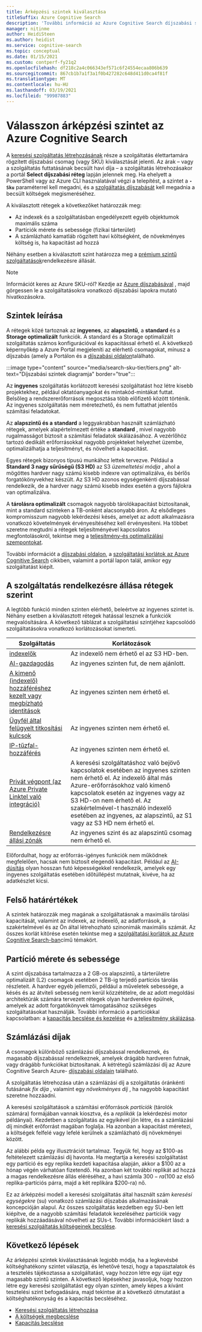 ```yaml
---
title: Árképzési szintek kiválasztása
titleSuffix: Azure Cognitive Search
description: 'További információ az Azure Cognitive Search díjszabási szintjeiről (vagy SKU-ról). A keresési szolgáltatás a következő szinteken állítható be: ingyenes, alapszintű és standard. A standard szint számos erőforrás-konfigurációban és kapacitási szinten érhető el.'
manager: nitinme
author: HeidiSteen
ms.author: heidist
ms.service: cognitive-search
ms.topic: conceptual
ms.date: 01/15/2021
ms.custom: contperf-fy21q2
ms.openlocfilehash: df218c2a4c066343ef571c6f24554ecaa806b639
ms.sourcegitcommit: 867cb1b7a1f3a1f0b427282c648d411d0ca4f81f
ms.translationtype: MT
ms.contentlocale: hu-HU
ms.lasthandoff: 03/19/2021
ms.locfileid: "99987883"
---
```

# <a name="choose-a-pricing-tier-for-azure-cognitive-search"></a>Válasszon árképzési szintet az Azure Cognitive Search

A [keresési szolgáltatás létrehozásának](search-create-service-portal.md) része a szolgáltatás élettartamára rögzített díjszabási csomag (vagy SKU) kiválasztását jelenti. Az árak – vagy a szolgáltatás futtatásának becsült havi díja – a szolgáltatás létrehozásakor a portál **Select díjszabási réteg** lapján jelennek meg. Ha ehelyett a PowerShell vagy az Azure CLI használatával végzi a telepítést, a szintet a **`-Sku`** paraméterrel kell megadni, és a [szolgáltatás díjszabását](https://azure.microsoft.com/pricing/details/search/) kell megadnia a becsült költségek megismeréséhez.

A kiválasztott rétegek a következőket határozzák meg:

+ Az indexek és a szolgáltatásban engedélyezett egyéb objektumok maximális száma
+ Partíciók mérete és sebessége (fizikai tárterület)
+ A számlázható kamatláb rögzített havi költségként, de növekményes költség is, ha kapacitást ad hozzá

Néhány esetben a kiválasztott szint határozza meg a [prémium szintű szolgáltatások](#premium-features)rendelkezésre állását.

> [!NOTE]
> Információt keres az Azure SKU-ról? Kezdje az [Azure díjszabásával](https://azure.microsoft.com/pricing/) , majd görgessen le a szolgáltatásokra vonatkozó díjszabási lapokra mutató hivatkozásokra.

## <a name="tier-descriptions"></a>Szintek leírása

A rétegek közé tartoznak az **ingyenes**, az **alapszintű**, a **standard** és a **Storage optimalizált** funkciók. A standard és a Storage optimalizált szolgáltatás számos konfigurációval és kapacitással érhető el. A következő képernyőkép a Azure Portal megjeleníti az elérhető csomagokat, mínusz a díjszabás (amely a Portálon és a [díjszabási oldalon](https://azure.microsoft.com/pricing/details/search/)található. 

:::image type="content" source="media/search-sku-tier/tiers.png" alt-text="Díjszabási szintek diagramja" border="true":::

Az **ingyenes** szolgáltatás korlátozott keresési szolgáltatást hoz létre kisebb projektekhez, például oktatóanyagokat és mintakód-mintákat futtat. Belsőleg a rendszererőforrások megosztása több előfizető között történik. Az ingyenes szolgáltatás nem méretezhető, és nem futtathat jelentős számítási feladatokat.

Az **alapszintű és a** **standard** a leggyakrabban használt számlázható rétegek, amelyek alapértelmezett értéke a **standard** , mivel nagyobb rugalmasságot biztosít a számítási feladatok skálázásához. A vezérlőhöz tartozó dedikált erőforrásokkal nagyobb projekteket helyezhet üzembe, optimalizálhatja a teljesítményt, és növelheti a kapacitást.

Egyes rétegek bizonyos típusú munkához lettek tervezve. Például a **Standard 3 nagy sűrűségű (S3 HD)** az S3 *üzemeltetési módja* , ahol a mögöttes hardver nagy számú kisebb indexre van optimalizálva, és bérlős forgatókönyvekhez készült. Az S3 HD azonos egységenkénti díjszabással rendelkezik, de a hardver nagy számú kisebb index esetén a gyors fájlokra van optimalizálva.

A **tárolásra optimalizált** csomagok nagyobb tárolókapacitást biztosítanak, mint a standard szinteken a TB-onként alacsonyabb áron. Az elsődleges kompromisszum nagyobb lekérdezési késés, amelyet az adott alkalmazásra vonatkozó követelmények érvényesítéséhez kell érvényesíteni. Ha többet szeretne megtudni a rétegek teljesítményével kapcsolatos megfontolásokról, tekintse meg a [teljesítmény-és optimalizálási szempontokat](search-performance-optimization.md).

További információt a [díjszabási oldalon](https://azure.microsoft.com/pricing/details/search/), a [szolgáltatási korlátok az Azure Cognitive Search](search-limits-quotas-capacity.md) cikkben, valamint a portál lapon talál, amikor egy szolgáltatást kiépít.

<a name="premium-features"></a>

## <a name="feature-availability-by-tier"></a>A szolgáltatás rendelkezésre állása rétegek szerint

A legtöbb funkció minden szinten elérhető, beleértve az ingyenes szintet is. Néhány esetben a kiválasztott rétegek hatással lesznek a funkciók megvalósítására. A következő táblázat a szolgáltatási szintjéhez kapcsolódó szolgáltatásokra vonatkozó korlátozásokat ismerteti.

| Szolgáltatás | Korlátozások |
|---------|-------------|
| [indexelők](search-indexer-overview.md) | Az indexelő nem érhető el az S3 HD-ben.  |
| [AI-gazdagodás](search-security-manage-encryption-keys.md) | Az ingyenes szinten fut, de nem ajánlott. |
| [A kimenő (indexelő) hozzáféréshez kezelt vagy megbízható identitások](search-howto-managed-identities-data-sources.md) | Az ingyenes szinten nem érhető el.|
| [Ügyfél által felügyelt titkosítási kulcsok](search-security-manage-encryption-keys.md) | Az ingyenes szinten nem érhető el. |
| [IP-tűzfal-hozzáférés](service-configure-firewall.md) | Az ingyenes szinten nem érhető el. |
| [Privát végpont (az Azure Private Linktel való integráció)](service-create-private-endpoint.md) | A keresési szolgáltatáshoz való bejövő kapcsolatok esetében az ingyenes szinten nem érhető el. Az indexelő által más Azure-erőforrásokhoz való kimenő kapcsolatok esetén az ingyenes vagy az S3 HD-on nem érhető el. Az szakértelmével-t használó indexelő esetében az ingyenes, az alapszintű, az S1 vagy az S3 HD nem érhető el.| 
| [Rendelkezésre állási zónák](search-performance-optimization.md) | Az ingyenes szint és az alapszintű csomag nem érhető el. |

Előfordulhat, hogy az erőforrás-igényes funkciók nem működnek megfelelően, hacsak nem biztosít elegendő kapacitást. Például az [AI-dúsítás](cognitive-search-concept-intro.md) olyan hosszan futó képességekkel rendelkezik, amelyek egy ingyenes szolgáltatás esetében időtúllépést mutatnak, kivéve, ha az adatkészlet kicsi.

## <a name="upper-limits"></a>Felső határértékek

A szintek határozzák meg magának a szolgáltatásnak a maximális tárolási kapacitását, valamint az indexek, az indexelő, az adatforrások, a szakértelmével és az Ön által létrehozható szinonimák maximális számát. Az összes korlát kitörése esetén tekintse meg a [szolgáltatási korlátok az Azure Cognitive Search-ban](search-limits-quotas-capacity.md)című témakört. 

## <a name="partition-size-and-speed"></a>Partíció mérete és sebessége

A szint díjszabása tartalmazza a 2 GB-os alapszintű, a tárterületre optimalizált (L2) csomagok esetében 2 TB-ig terjedő partíciós tárolás részleteit. A hardver egyéb jellemzői, például a műveletek sebessége, a késés és az átviteli sebesség nem kerül közzétételre, de az adott megoldási architektúrák számára tervezett rétegek olyan hardverekre épülnek, amelyek az adott forgatókönyvek támogatásához szükséges szolgáltatásokat használják. További információ a partíciókkal kapcsolatban: a [kapacitás becslése és kezelése](search-capacity-planning.md) és [a teljesítmény skálázása](search-performance-optimization.md).

## <a name="billing-rates"></a>Számlázási díjak

A csomagok különböző számlázási díjszabással rendelkeznek, és magasabb díjszabással rendelkeznek, amelyek drágább hardveren futnak, vagy drágább funkciókat biztosítanak. A kétrétegű számlázási díj az Azure Cognitive Search Azure- [díjszabási oldalain](https://azure.microsoft.com/pricing/details/search/) található.

A szolgáltatás létrehozása után a számlázási díj a szolgáltatás óránkénti futásának *fix díja* , valamint egy *növekményes díj* , ha nagyobb kapacitást szeretne hozzáadni.

A keresési szolgáltatások a számítási erőforrások *partíciók* (tárolók számára) formájában vannak kiosztva, és a *replikák* (a lekérdezési motor példányai). Kezdetben a szolgáltatás az egyikével jön létre, és a számlázási díj mindkét erőforrást magában foglalja. Ha azonban a kapacitást méretezi, a költségek felfelé vagy lefelé kerülnek a számlázható díj növekményei között.

Az alábbi példa egy illusztrációt tartalmaz. Tegyük fel, hogy az $100-as feltételezett számlázási díj havonta. Ha megtartja a keresési szolgáltatást egy partíció és egy replika kezdeti kapacitása alapján, akkor a $100 az a hónap végén várhatóan fizetendő. Ha azonban két további replikát ad hozzá a magas rendelkezésre állás eléréséhez, a havi számla $300-ra ($100 az első replika-partíciós párra, majd a két replikára $200-ra) nő.

Ez az árképzési modell a keresési szolgáltatás által használt szám *keresési egységekre* (su) vonatkozó számlázási díjszabás alkalmazásának koncepcióján alapul. Az összes szolgáltatás kezdetben egy SU-ben lett kiépítve, de a nagyobb számítási feladatok kezeléséhez partíciók vagy replikák hozzáadásával növelheti az SUs-t. További információkért lásd: a [keresési szolgáltatás költségeinek becslése](search-sku-manage-costs.md).

## <a name="next-steps"></a>Következő lépések

Az árképzési szintek kiválasztásának legjobb módja, ha a legkevésbé költséghatékony szintet választja, és lehetővé teszi, hogy a tapasztalatok és a tesztelés tájékoztassa a szolgáltatást, vagy hozzon létre egy újat egy magasabb szintű szinten. A következő lépésekhez javasoljuk, hogy hozzon létre egy keresési szolgáltatást egy olyan szinten, amely képes a kívánt tesztelési szint befogadására, majd tekintse át a következő útmutatást a költséghatékonyság és a kapacitás becsléséhez.

+ [Keresési szolgáltatás létrehozása](search-create-service-portal.md)
+ [A költségek megbecslése](search-sku-manage-costs.md)
+ [Kapacitás becslése](search-sku-manage-costs.md)